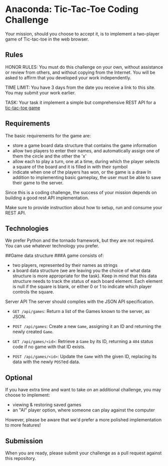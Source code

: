 # Anaconda: Tic-Tac-Toe Coding Challenge
Your mission, should you choose to accept it, is to implement a two-player game of Tic-tac-toe in the web browser.

## Rules

HONOR RULES: You must do this challenge on your own, without assistance or review from others, and without copying from the Internet. You will be asked to affirm that you developed your work independently.

TIME LIMIT: You have 3 days from the date you receive a link to this site. You may submit your work earlier.

TASK: Your task it implement a simple but comprehensive REST API for a [tic-tac-toe game](https://en.wikipedia.org/wiki/Tic-tac-toe)

## Requirements

The basic requirements for the game are:

- store a game board data structure that contains the game information
- allow two players to enter their names, and automatically assign one of them the circle and the other the 'x' 
- allow each to play a turn, one at a time, during which the player selects a square of the board and it is filled in with their symbol
- indicate when one of the players has won, or the game is a draw
In addition to implementing basic gameplay, the user must be able to save their game to the server.

Since this is a coding challenge, the success of your mission depends on building a good rest API implementation. 

Make sure to provide instruction about how to setup, run and consume your REST API.

## Technologies

We prefer Python and the tornado framework, but they are not required. You can use whatever technology you prefer.

##Game data structure
###A game consists of:

- two players, represented by their names as strings
- a board data structure (we are leaving you the choice of what data structure is more appropriate for the task). Keep in mind that this data structure needs to track the status of each board element. Each element is null if the square is blank, or either 0 or 1 to indicate which player controls the square. 

Server API
The server should complies with the JSON API specification.

- `GET /api/games`: Return a list of the Games known to the server, as JSON.


- `POST /api/games`: Create a new `Game`, assigning it an ID and returning the newly created `Game`.

- `GET /api/games/<id>`: Retrieve a `Game` by its ID, returning a `404` status
  code if no game with that ID exists.

- `POST /api/games/<id>`: Update the `Game` with the given ID, replacing its data with the newly `POST`ed data.

## Optional

If you have extra time and want to take on an additional challenge, you may choose to implement:

 - viewing & restoring saved games
 - an "AI" player option, where someone can play against the computer

However, please be aware that we'd prefer a more polished implementation to more features!

## Submission

When you are ready, please submit your challenge as a pull request
against this repository.